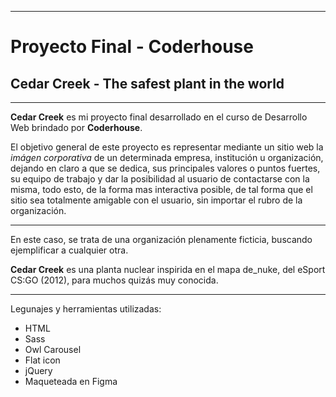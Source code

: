 
---
# Proyecto Final - Coderhouse
## **Cedar Creek** - The safest plant in the world 

---

**Cedar Creek** es mi proyecto final desarrollado en el curso de Desarrollo Web brindado por **Coderhouse**. 

El objetivo general de este proyecto es representar mediante un sitio web la *imágen corporativa* de un determinada empresa, institución u organización, dejando en claro a que se dedica, sus principales valores o puntos fuertes, su equipo de trabajo y dar la posibilidad al usuario de contactarse con la misma, todo esto, de la forma mas interactiva posible, de tal forma que el sitio sea totalmente amigable con el usuario, sin importar el rubro de la organización. 

---


En este caso, se trata de una organización plenamente ficticia, buscando ejemplificar a cualquier otra. 

**Cedar Creek** es una planta nuclear inspirida en el mapa de_nuke, del eSport CS:GO (2012), para muchos quizás muy conocida.

---


Legunajes y herramientas utilizadas:

* HTML
* Sass
* Owl Carousel
* Flat icon
* jQuery
* Maqueteada en Figma

